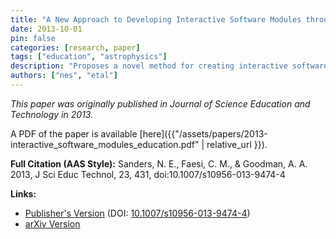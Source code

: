 ```yaml
---
title: "A New Approach to Developing Interactive Software Modules through Graduate Education"
date: 2013-10-01
pin: false
categories: [research, paper]
tags: ["education", "astrophysics"]
description: "Proposes a novel method for creating interactive software modules as part of graduate-level education, focusing on astronomy examples."
authors: ["nes", "etal"]
---
```


*This paper was originally published in Journal of Science Education and Technology in 2013.*

A PDF of the paper is available [here]({{"/assets/papers/2013-interactive_software_modules_education.pdf" | relative_url }}).

**Full Citation (AAS Style):**
Sanders, N. E., Faesi, C. M., & Goodman, A. A. 2013, J Sci Educ Technol, 23, 431, doi:10.1007/s10956-013-9474-4

**Links:**
- [Publisher's Version](https://link.springer.com/article/10.1007/s10956-013-9474-4) (DOI: [10.1007/s10956-013-9474-4](https://doi.org/10.1007/s10956-013-9474-4))
- [arXiv Version](https://arxiv.org/abs/1206.0740)
